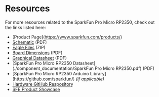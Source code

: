 # Resources
<!-- This section should include all the relevant documentation and product files (Eagle files, schematic, datasheet(s), landing pages, etc. and any relevant tutorials to go beyond the Hookup Guide.) -->

For more resources related to the SparkFun Pro Micro RP2350, check out the links listed here: 

* [Product Page](https://www.sparkfun.com/products/<SKU Number>)
* [Schematic](./board_files/schematic.pdf) (PDF)
* [Eagle Files](./board_files/eagle_files.zip) (ZIP)
* [Board Dimensions](./board_files/dimensions.pdf) (PDF)
* [Graphical Datasheet](./board_files/graphical_datasheet.pdf) (PDF)
* [SparkFun Pro Micro RP2350 Datasheet](./component_documentation/SparkFun Pro Micro RP2350.pdf) (PDF)
* [SparkFun Pro Micro RP2350 Arduino Library](https://github.com/sparkfun/<Arduino Library Name>) *(if applicable)*
* [Hardware GitHub Respository](https://github.com/sparkfun/SparkFun_Pro_Micro_RP2350)
* [SFE Product Showcase](<Video Webpage>)